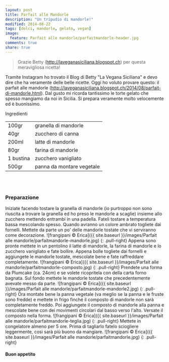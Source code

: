 ```yaml
---
layout: post
title: Parfait alle Mandorle
description: "Un tripudio di mandorle!"
modified: 2014-08-22
tags: [dolci, mandorle, gelato, vegan]
image:
  feature: Parfait alle mandorle/parfaitmandorle-header.jpg
comments: true
share: true
---
```


> Grazie Betty (<a href="http://laveganasiciliana.blogspot.ch" target="_blank">http://laveganasiciliana.blogspot.ch</a>) per questa meravigliosa ricetta!

Tramite Instagram ho trovato il Blog di Betty "La Vegana Siciliana" e devo dire che ha veramente delle belle ricette. Oggi ho voluto provare questo: il parfait alle mandorle (<a href="http://laveganasiciliana.blogspot.ch/2014/08/parfait-di-mandorle.html" target="_blank">http://laveganasiciliana.blogspot.ch/2014/08/parfait-di-mandorle.html</a>). Dal gusto mi ricorda tantissimo le torte gelato che spesso mangiamo da noi in Sicilia. Si prepara veramente molto velocemente ed è buonissimo.


<div class="ingredients">
  <div class="ingredients-title">Ingredienti</div>
  <table>
    <tbody>
      <tr>
        <td>100gr</td>
        <td>granella di mandorle</td>
      </tr>
      <tr>
        <td>40gr</td>
        <td>zucchero di canna</td>
      </tr>
      <tr>
        <td>200ml</td>
        <td>latte di mandorle</td>
      </tr>
      <tr>
        <td>80gr</td>
        <td>farina di mandorle</td>
      </tr>
      <tr>
        <td>1 bustina</td>
        <td>zucchero vanigliato</td>
      </tr>
      <tr>
        <td>500gr</td>
        <td>panna da montare vegetale</td>
      </tr>
    </tbody>
  </table>
  <br></br>
</div>


<h3>
  <font color="grey">
    <i class="icon-cogs"></i>
  </font> Preparazione
</h3>

Iniziate facendo tostare la granella di mandorle (io purtroppo non sono riuscita a trovare la granella ed ho preso le mandorle a scaglie) insieme allo zucchero mettendo entrambi in una padella. Fateli tostare a temperatura bassa mescolando spesso. Quando avranno un colore ambrato togliete dai fornelli. Mettete da parte un po' delle mandorle tostate che vi serviranno come decorazione.
![frangipani © Erica]({{ site.baseurl }}/images/Parfait alle mandorle/parfaitmandorle-mandorle.jpg)
{: .pull-right}
Appena sono pronte mettete in un pentolino il latte di mandorle, la farina di mandorle e lo zucchero vanigliato e fate bollire. Appena bolle togliete dai fornelli e aggiungete le mandorle tostate, mescolate bene e fate raffreddare completamente.
![frangipani © Erica]({{ site.baseurl }}/images/Parfait alle mandorle/parfaitmandorle-composto.jpg)
{: .pull-right}
Prendete una forma da Plumcake (ca. 24cm) e se volete ricopritela con della carta forno bagnata. Sul fondo mettete le mandorle tostate che precedentemente avevate messo da parte.
![frangipani © Erica]({{ site.baseurl }}/images/Parfait alle mandorle/parfaitmandorle-mandorle2.jpg)
{: .pull-right}
Ora montate bene la panna vegetale (va meglio se la panna e le fruste sono fredde) e mettete in frigo finché il composto di mandorle non sarà completamente freddo. Poi aggiungete il composto di mandorle alla panna e mescolate bene con dei movimenti circolari dal basso verso l'alto. Versate il composto nella forma.
![frangipani © Erica]({{ site.baseurl }}/images/Parfait alle mandorle/parfaitmandorle-teglia.jpg)
{: .pull-right}
Mettete in congelatore almeno per 5 ore. Prima di tagliarlo fatelo sciogliere leggermente, così sarà più buono da mangiare.
![frangipani © Erica]({{ site.baseurl }}/images/Parfait alle mandorle/parfaitmandorle.jpg)
{: .pull-right}


<h4>Buon appetito
  <font color="red">
    <i class="icon-smile"></i>
  </font>
</h4>
